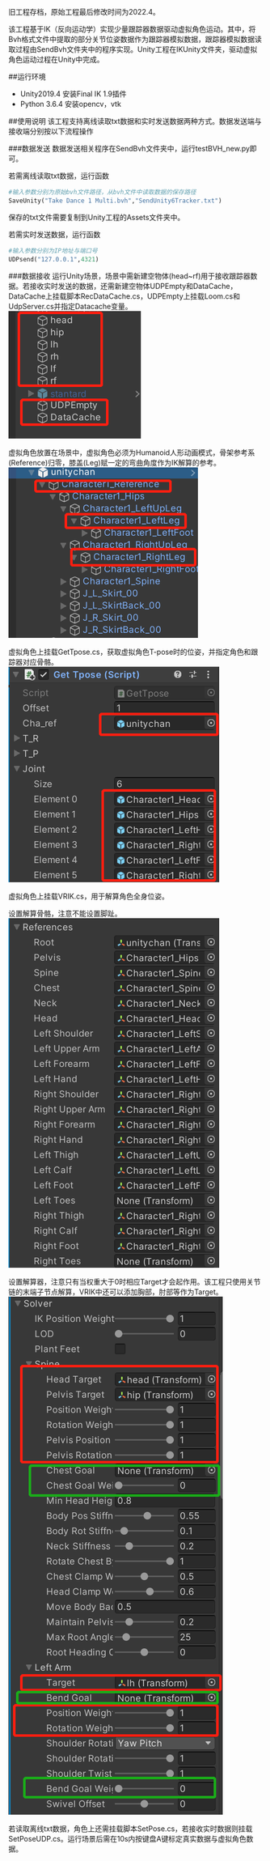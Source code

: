 旧工程存档，原始工程最后修改时间为2022.4。

该工程基于IK（反向运动学）实现少量跟踪器数据驱动虚拟角色运动。其中，将Bvh格式文件中提取的部分关节位姿数据作为跟踪器模拟数据，跟踪器模拟数据读取过程由SendBvh文件夹中的程序实现。Unity工程在IKUnity文件夹，驱动虚拟角色运动过程在Unity中完成。

##运行环境
* Unity2019.4
  安装Final IK 1.9插件
* Python 3.6.4
  安装opencv，vtk

##使用说明
该工程支持离线读取txt数据和实时发送数据两种方式。数据发送端与接收端分别按以下流程操作

###数据发送
数据发送相关程序在SendBvh文件夹中，运行testBVH_new.py即可。

若需离线读取txt数据，运行函数
```python
#输入参数分别为原始bvh文件路径，从bvh文件中读取数据的保存路径
SaveUnity("Take Dance 1 Multi.bvh","SendUnity6Tracker.txt")
```
保存的txt文件需要复制到Unity工程的Assets文件夹中。

若需实时发送数据，运行函数
```python
#输入参数分别为IP地址与端口号
UDPsend("127.0.0.1",4321)
```
###数据接收
运行Unity场景，场景中需新建空物体(head~rf)用于接收跟踪器数据。若接收实时发送的数据，还需新建空物体UDPEmpty和DataCache，DataCache上挂载脚本RecDataCache.cs，UDPEmpty上挂载Loom.cs和UdpServer.cs并指定Datacache变量。
![text](Screenshots/img1.png)

虚拟角色放置在场景中，虚拟角色必须为Humanoid人形动画模式，骨架参考系(Reference)归零，膝盖(Leg)赋一定的弯曲角度作为IK解算的参考。
![text](Screenshots/img2.png)

虚拟角色上挂载GetTpose.cs，获取虚拟角色T-pose时的位姿，并指定角色和跟踪器对应骨骼。
![text](Screenshots/img3.png)

虚拟角色上挂载VRIK.cs，用于解算角色全身位姿。

设置解算骨骼，注意不能设置脚趾。
![text](Screenshots/img4.png)

设置解算器，注意只有当权重大于0时相应Target才会起作用。该工程只使用关节链的末端子节点解算，VRIK中还可以添加胸部，肘部等作为Target。
![text](Screenshots/img5.png)

若读取离线txt数据，角色上还需挂载脚本SetPose.cs，若接收实时数据则挂载SetPoseUDP.cs。运行场景后需在10s内按键盘A键标定真实数据与虚拟角色数据。

